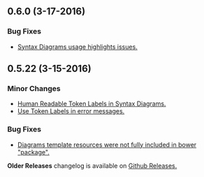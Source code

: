 ## 0.6.0 (3-17-2016)

### Bug Fixes
- [Syntax Diagrams usage highlights issues.](#149) 



## 0.5.22 (3-15-2016)

### Minor Changes
- [Human Readable Token Labels in Syntax Diagrams.](#144)
- [Use Token Labels in error messages.](#146)

### Bug Fixes
- [Diagrams template resources were not fully included in bower "package".](#145) 

**Older Releases** changelog is available on [Github Releases.](https://github.com/SAP/chevrotain/releases)